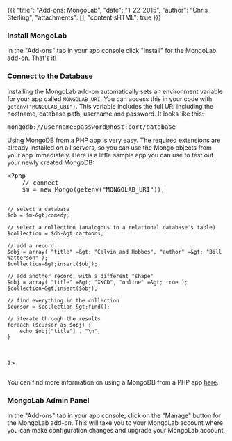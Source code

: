 {{{
  "title": "Add-ons: MongoLab",
  "date": "1-22-2015",
  "author": "Chris Sterling",
  "attachments": [],
  "contentIsHTML": true
}}}

<h3>Install MongoLab</h3>
<p>In the "Add-ons" tab in your app console click "Install" for the MongoLab add-on. That's it!</p>
<h3>Connect to the Database</h3>
<p>Installing the MongoLab add-on automatically sets an environment variable for your app called <code>MONGOLAB_URI</code>. You can access this in your code with <code>getenv("MONGOLAB_URI")</code>. This variable includes the full URI including the hostname, database path, username and password. It looks like this:</p>
<pre>mongodb://username:password@host:port/database
</pre>
<p>Using MongoDB from a PHP app is very easy. The required extensions are already installed on all servers, so you can use the Mongo objects from your app immediately. Here is a little sample app you can use to test out your newly created MongoDB:</p>
<pre>&lt;?php
    // connect
    $m = new Mongo(getenv("MONGOLAB_URI"));

    // select a database
    $db = $m-&gt;comedy;

    // select a collection (analogous to a relational database's table)
    $collection = $db-&gt;cartoons;

    // add a record
    $obj = array( "title" =&gt; "Calvin and Hobbes", "author" =&gt; "Bill Watterson" );
    $collection-&gt;insert($obj);

    // add another record, with a different "shape"
    $obj = array( "title" =&gt; "XKCD", "online" =&gt; true );
    $collection-&gt;insert($obj);

    // find everything in the collection
    $cursor = $collection-&gt;find();

    // iterate through the results
    foreach ($cursor as $obj) {
        echo $obj["title"] . "\n";
    }
?&gt;
</pre>
<p>You can find more information on using a MongoDB from a PHP app <a href="http://php.net/manual/en/class.mongodb.php" target="_blank">here</a>.</p>
<h3>MongoLab Admin Panel</h3>
<p>In the "Add-ons" tab in your app console, click on the "Manage" button for the MongoLab add-on. This will take you to your MongoLab account where you can make configuration changes and upgrade your MongoLab account.</p>
